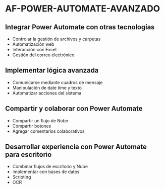 # AF-POWER-AUTOMATE-AVANZADO

## Integrar Power Automate con otras tecnologías 

- Controlar la gestión de archivos y carpetas 
- Automatización web 
- Interacción con Excel 
- Gestión del correo electrónico 

## Implementar lógica avanzada 

- Comunicarse mediante cuadros de mensaje 
- Manipulación de date time y texto 
- Automatizar acciones del sistema 

## Compartir y colaborar con Power Automate 

- Compartir un flujo de Nube 
- Compartir botones 
- Agregar comentarios colaborativos 

## Desarrollar experiencia con Power Automate para escritorio 

- Combinar flujos de escritorio y Nube 
- Implementar con bases de datos 
- Scripting 
- OCR
